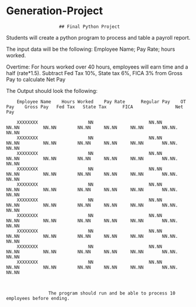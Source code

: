 # Generation-Project
                        ## Final Python Project

Students will create a python program to process and table a payroll report.

The input data will be the following:
Employee Name; Pay Rate; hours worked. 

Overtime: For hours worked over 40 hours, employees will earn time and a half (rate*1.5). 
Subtract Fed Tax  10%, State tax 6%, FICA 3% from Gross Pay to calculate Net Pay

The Output should look the following:

        Employee Name    Hours Worked    Pay Rate      Regular Pay    OT Pay    Gross Pay   Fed Tax   State Tax      FICA                Net Pay

        XXXXXXXX                   NN                     NN.NN            NN.NN         NN.NN        NN.NN     NN.NN     NN.NN       NN.NN.           NN.NN
        XXXXXXXX                   NN                     NN.NN            NN.NN         NN.NN        NN.NN     NN.NN     NN.NN       NN.NN.           NN.NN
        XXXXXXXX                   NN                     NN.NN            NN.NN         NN.NN        NN.NN     NN.NN     NN.NN       NN.NN.           NN.NN
        XXXXXXXX                   NN                     NN.NN            NN.NN         NN.NN        NN.NN     NN.NN     NN.NN       NN.NN.           NN.NN
        XXXXXXXX                   NN                     NN.NN            NN.NN         NN.NN        NN.NN     NN.NN     NN.NN       NN.NN.           NN.NN
        XXXXXXXX                   NN                     NN.NN            NN.NN         NN.NN        NN.NN     NN.NN     NN.NN       NN.NN.           NN.NN
        XXXXXXXX                   NN                     NN.NN            NN.NN         NN.NN        NN.NN     NN.NN     NN.NN       NN.NN.           NN.NN
        XXXXXXXX                   NN                     NN.NN            NN.NN         NN.NN        NN.NN     NN.NN     NN.NN       NN.NN.           NN.NN
        XXXXXXXX                   NN                     NN.NN            NN.NN         NN.NN        NN.NN     NN.NN     NN.NN       NN.NN.           NN.NN
        XXXXXXXX                   NN                     NN.NN            NN.NN         NN.NN        NN.NN     NN.NN     NN.NN       NN.NN.           NN.NN



                    The program should run and be able to process 10 employees before ending.
